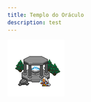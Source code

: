 ```yaml
---
title: Templo do Oráculo
description: test
---
```


![Templo do Oráculo](https://raw.githubusercontent.com/Orna-Brasil/Assets/main/Edificios/oracle.png)